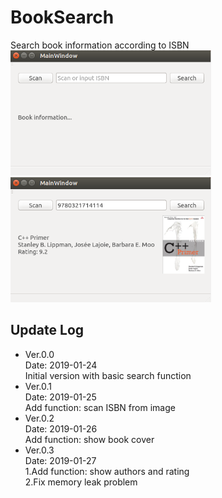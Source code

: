 # BookSearch
Search book information according to ISBN  
<img src=img1.PNG height=200 /> <img src=img2.PNG height=200 />  

## Update Log  

* Ver.0.0  
Date: 2019-01-24  
Initial version with basic search function  
* Ver.0.1  
Date: 2019-01-25  
Add function: scan ISBN from image  
* Ver.0.2  
Date: 2019-01-26  
Add function: show book cover  
* Ver.0.3  
Date: 2019-01-27  
1.Add function: show authors and rating  
2.Fix memory leak problem

